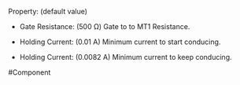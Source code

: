 Property: (default value)

- Gate Resistance: (500 Ω)
   Gate to to MT1 Resistance.

- Holding Current: (0.01 A)
   Minimum current to start conducing.

- Holding Current: (0.0082 A)
   Minimum current to keep conducing.

#Component 